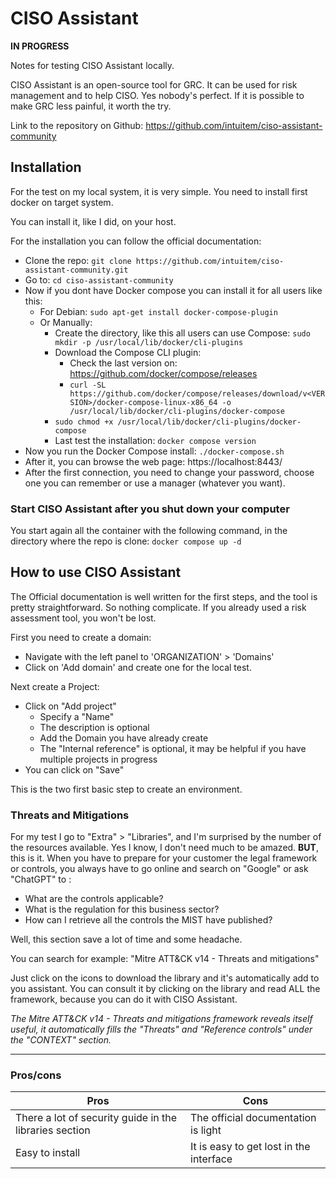 # CISO Assistant

**IN PROGRESS**

Notes for testing CISO Assistant locally.

CISO Assistant is an open-source tool for GRC. It can be used for risk management and to help CISO. Yes nobody's perfect. If it is possible to make GRC less painful, it worth the try.

Link to the repository on Github: https://github.com/intuitem/ciso-assistant-community

## Installation

For the test on my local system, it is very simple. You need to install first docker on target system.

You can install it, like I did, on your host.

For the installation you can follow the official documentation:
- Clone the repo: `git clone https://github.com/intuitem/ciso-assistant-community.git`
- Go to: `cd ciso-assistant-community`
- Now if you dont have Docker compose you can install it for all users like this:
	- For Debian: `sudo apt-get install docker-compose-plugin`
	- Or Manually:
		- Create the directory, like this all users can use Compose: `sudo mkdir -p /usr/local/lib/docker/cli-plugins`
		- Download the Compose CLI plugin: 
			- Check the last version on: https://github.com/docker/compose/releases
			- `curl -SL https://github.com/docker/compose/releases/download/v<VERSION>/docker-compose-linux-x86_64 -o /usr/local/lib/docker/cli-plugins/docker-compose`
		- `sudo chmod +x /usr/local/lib/docker/cli-plugins/docker-compose`
		- Last test the installation: `docker compose version`
- Now you run the Docker Compose install: `./docker-compose.sh`
- After it, you can browse the web page: https://localhost:8443/
- After the first connection, you need to change your password, choose one you can remember or use a manager (whatever you want).

### Start CISO Assistant after you shut down your computer

You start again all the container with the following command, in the directory where the repo is clone:
`docker compose up -d`

## How to use CISO Assistant

The Official documentation is well written for the first steps, and the tool is pretty straightforward. So nothing complicate. If you already used a risk assessment tool, you won't be lost.

First you need to create a domain:
- Navigate with the left panel to 'ORGANIZATION' > 'Domains'
- Click on 'Add domain' and create one for the local test.

Next create a Project:
- Click on "Add project"
	- Specify a "Name"
	- The description is optional
	- Add the Domain you have already create
	- The "Internal reference" is optional, it may be helpful if you have multiple projects in progress
- You can click on "Save"

This is the two first basic step to create an environment.

### Threats and Mitigations

For my test I go to "Extra" > "Libraries", and I'm surprised by the number of the resources available. Yes I know, I don't need much to be amazed. **BUT**, this is it. When you have to prepare for your customer the legal framework or controls, you always have to go online and search on "Google" or ask "ChatGPT" to :
- What are the controls applicable?
- What is the regulation for this business sector?
- How can I retrieve all the controls the MIST have published?

Well, this section save a lot of time and some headache.

You can search for example: "Mitre ATT&CK v14 - Threats and mitigations"

Just click on the icons to download the library and it's automatically add to you assistant. You can consult it by clicking on the library and read ALL the framework, because you can do it with CISO Assistant.

*The Mitre ATT&CK v14 - Threats and mitigations framework reveals itself useful, it automatically fills the "Threats" and "Reference controls" under the "CONTEXT" section.*



----------------------------------------------------------------------------------------------------

### Pros/cons


| Pros                                                   | Cons                                    |
| ------------------------------------------------------ | --------------------------------------- |
| There a lot of security guide in the libraries section | The official documentation is light     |
| Easy to install                                        | It is easy to get lost in the interface |
